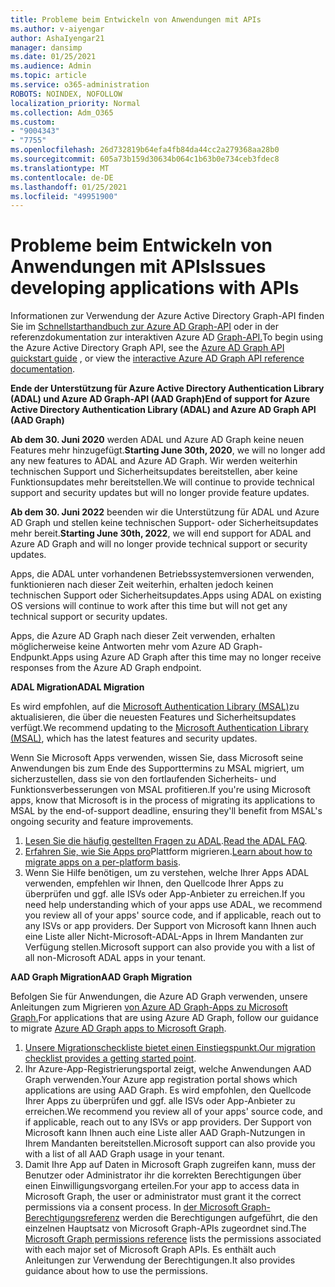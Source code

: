```yaml
---
title: Probleme beim Entwickeln von Anwendungen mit APIs
ms.author: v-aiyengar
author: AshaIyengar21
manager: dansimp
ms.date: 01/25/2021
ms.audience: Admin
ms.topic: article
ms.service: o365-administration
ROBOTS: NOINDEX, NOFOLLOW
localization_priority: Normal
ms.collection: Adm_O365
ms.custom:
- "9004343"
- "7755"
ms.openlocfilehash: 26d732819b64efa4fb84da44cc2a279368aa28b0
ms.sourcegitcommit: 605a73b159d30634b064c1b63b0e734ceb3fdec8
ms.translationtype: MT
ms.contentlocale: de-DE
ms.lasthandoff: 01/25/2021
ms.locfileid: "49951900"
---
```

# <a name="issues-developing-applications-with-apis"></a><span data-ttu-id="21550-102">Probleme beim Entwickeln von Anwendungen mit APIs</span><span class="sxs-lookup"><span data-stu-id="21550-102">Issues developing applications with APIs</span></span>

<span data-ttu-id="21550-103">Informationen zur Verwendung der Azure Active Directory Graph-API finden Sie im [Schnellstarthandbuch zur Azure AD Graph-API](https://docs.microsoft.com/azure/active-directory/develop/microsoft-graph-intro) oder in der referenzdokumentation zur interaktiven Azure AD [Graph-API.](https://docs.microsoft.com/previous-versions/azure/ad/graph/api/api-catalog)</span><span class="sxs-lookup"><span data-stu-id="21550-103">To begin using the Azure Active Directory Graph API, see the [Azure AD Graph API quickstart guide](https://docs.microsoft.com/azure/active-directory/develop/microsoft-graph-intro) , or view the [interactive Azure AD Graph API reference documentation](https://docs.microsoft.com/previous-versions/azure/ad/graph/api/api-catalog).</span></span>

<span data-ttu-id="21550-104">**Ende der Unterstützung für Azure Active Directory Authentication Library (ADAL) und Azure AD Graph-API (AAD Graph)**</span><span class="sxs-lookup"><span data-stu-id="21550-104">**End of support for Azure Active Directory Authentication Library (ADAL) and Azure AD Graph API (AAD Graph)**</span></span>

<span data-ttu-id="21550-105">**Ab dem 30. Juni 2020** werden ADAL und Azure AD Graph keine neuen Features mehr hinzugefügt.</span><span class="sxs-lookup"><span data-stu-id="21550-105">**Starting June 30th, 2020**, we will no longer add any new features to ADAL and Azure AD Graph.</span></span> <span data-ttu-id="21550-106">Wir werden weiterhin technischen Support und Sicherheitsupdates bereitstellen, aber keine Funktionsupdates mehr bereitstellen.</span><span class="sxs-lookup"><span data-stu-id="21550-106">We will continue to provide technical support and security updates but will no longer provide feature updates.</span></span>

<span data-ttu-id="21550-107">**Ab dem 30. Juni 2022** beenden wir die Unterstützung für ADAL und Azure AD Graph und stellen keine technischen Support- oder Sicherheitsupdates mehr bereit.</span><span class="sxs-lookup"><span data-stu-id="21550-107">**Starting June 30th, 2022**, we will end support for ADAL and Azure AD Graph and will no longer provide technical support or security updates.</span></span>

<span data-ttu-id="21550-108">Apps, die ADAL unter vorhandenen Betriebssystemversionen verwenden, funktionieren nach dieser Zeit weiterhin, erhalten jedoch keinen technischen Support oder Sicherheitsupdates.</span><span class="sxs-lookup"><span data-stu-id="21550-108">Apps using ADAL on existing OS versions will continue to work after this time but will not get any technical support or security updates.</span></span>

<span data-ttu-id="21550-109">Apps, die Azure AD Graph nach dieser Zeit verwenden, erhalten möglicherweise keine Antworten mehr vom Azure AD Graph-Endpunkt.</span><span class="sxs-lookup"><span data-stu-id="21550-109">Apps using Azure AD Graph after this time may no longer receive responses from the Azure AD Graph endpoint.</span></span>

<span data-ttu-id="21550-110">**ADAL Migration**</span><span class="sxs-lookup"><span data-stu-id="21550-110">**ADAL Migration**</span></span>

<span data-ttu-id="21550-111">Es wird empfohlen, auf die [Microsoft Authentication Library (MSAL)](https://docs.microsoft.com/azure/active-directory/develop/v2-overview)zu aktualisieren, die über die neuesten Features und Sicherheitsupdates verfügt.</span><span class="sxs-lookup"><span data-stu-id="21550-111">We recommend updating to the [Microsoft Authentication Library (MSAL)](https://docs.microsoft.com/azure/active-directory/develop/v2-overview), which has the latest features and security updates.</span></span>

<span data-ttu-id="21550-112">Wenn Sie Microsoft Apps verwenden, wissen Sie, dass Microsoft seine Anwendungen bis zum Ende des Supporttermins zu MSAL migriert, um sicherzustellen, dass sie von den fortlaufenden Sicherheits- und Funktionsverbesserungen von MSAL profitieren.</span><span class="sxs-lookup"><span data-stu-id="21550-112">If you're using Microsoft apps, know that Microsoft is in the process of migrating its applications to MSAL by the end-of-support deadline, ensuring they'll benefit from MSAL's ongoing security and feature improvements.</span></span>

1. <span data-ttu-id="21550-113">[Lesen Sie die häufig gestellten Fragen zu ADAL](https://docs.microsoft.com/azure/active-directory/develop/msal-migration#frequently-asked-questions-faq).</span><span class="sxs-lookup"><span data-stu-id="21550-113">[Read the ADAL FAQ](https://docs.microsoft.com/azure/active-directory/develop/msal-migration#frequently-asked-questions-faq).</span></span>
1. <span data-ttu-id="21550-114">[Erfahren Sie, wie Sie Apps pro](https://docs.microsoft.com/azure/active-directory/develop/msal-migration#frequently-asked-questions-faq)Plattform migrieren.</span><span class="sxs-lookup"><span data-stu-id="21550-114">[Learn about how to migrate apps on a per-platform basis](https://docs.microsoft.com/azure/active-directory/develop/msal-migration#frequently-asked-questions-faq).</span></span>
1. <span data-ttu-id="21550-115">Wenn Sie Hilfe benötigen, um zu verstehen, welche Ihrer Apps ADAL verwenden, empfehlen wir Ihnen, den Quellcode Ihrer Apps zu überprüfen und ggf. alle ISVs oder App-Anbieter zu erreichen.</span><span class="sxs-lookup"><span data-stu-id="21550-115">If you need help understanding which of your apps use ADAL, we recommend you review all of your apps' source code, and if applicable, reach out to any ISVs or app providers.</span></span> <span data-ttu-id="21550-116">Der Support von Microsoft kann Ihnen auch eine Liste aller Nicht-Microsoft-ADAL-Apps in Ihrem Mandanten zur Verfügung stellen.</span><span class="sxs-lookup"><span data-stu-id="21550-116">Microsoft support can also provide you with a list of all non-Microsoft ADAL apps in your tenant.</span></span>

<span data-ttu-id="21550-117">**AAD Graph Migration**</span><span class="sxs-lookup"><span data-stu-id="21550-117">**AAD Graph Migration**</span></span>

<span data-ttu-id="21550-118">Befolgen Sie für Anwendungen, die Azure AD Graph verwenden, unsere Anleitungen zum Migrieren [von Azure AD Graph-Apps zu Microsoft Graph.](https://docs.microsoft.com/graph/migrate-azure-ad-graph-overview?view=graph-rest-1.0&preserve-view=true)</span><span class="sxs-lookup"><span data-stu-id="21550-118">For applications that are using Azure AD Graph, follow our guidance to migrate [Azure AD Graph apps to Microsoft Graph](https://docs.microsoft.com/graph/migrate-azure-ad-graph-overview?view=graph-rest-1.0&preserve-view=true).</span></span>

1. <span data-ttu-id="21550-119">[Unsere Migrationscheckliste bietet einen Einstiegspunkt.](https://docs.microsoft.com/graph/migrate-azure-ad-graph-planning-checklist)</span><span class="sxs-lookup"><span data-stu-id="21550-119">[Our migration checklist provides a getting started point](https://docs.microsoft.com/graph/migrate-azure-ad-graph-planning-checklist).</span></span> 
1. <span data-ttu-id="21550-120">Ihr Azure-App-Registrierungsportal zeigt, welche Anwendungen AAD Graph verwenden.</span><span class="sxs-lookup"><span data-stu-id="21550-120">Your Azure app registration portal shows which applications are using AAD Graph.</span></span> <span data-ttu-id="21550-121">Es wird empfohlen, den Quellcode Ihrer Apps zu überprüfen und ggf. alle ISVs oder App-Anbieter zu erreichen.</span><span class="sxs-lookup"><span data-stu-id="21550-121">We recommend you review all of your apps' source code, and if applicable, reach out to any ISVs or app providers.</span></span> <span data-ttu-id="21550-122">Der Support von Microsoft kann Ihnen auch eine Liste aller AAD Graph-Nutzungen in Ihrem Mandanten bereitstellen.</span><span class="sxs-lookup"><span data-stu-id="21550-122">Microsoft support can also provide you with a list of all AAD Graph usage in your tenant.</span></span>
1. <span data-ttu-id="21550-123">Damit Ihre App auf Daten in Microsoft Graph zugreifen kann, muss der Benutzer oder Administrator ihr die korrekten Berechtigungen über einen Einwilligungsvorgang erteilen.</span><span class="sxs-lookup"><span data-stu-id="21550-123">For your app to access data in Microsoft Graph, the user or administrator must grant it the correct permissions via a consent process.</span></span> <span data-ttu-id="21550-124">In [der Microsoft Graph-Berechtigungsreferenz](https://docs.microsoft.com/graph/permissions-reference?context=graph%2Fapi%2Fbeta&view=graph-rest-beta&preserve-view=true) werden die Berechtigungen aufgeführt, die den einzelnen Hauptsatz von Microsoft Graph-APIs zugeordnet sind.</span><span class="sxs-lookup"><span data-stu-id="21550-124">The [Microsoft Graph permissions reference](https://docs.microsoft.com/graph/permissions-reference?context=graph%2Fapi%2Fbeta&view=graph-rest-beta&preserve-view=true) lists the permissions associated with each major set of Microsoft Graph APIs.</span></span> <span data-ttu-id="21550-125">Es enthält auch Anleitungen zur Verwendung der Berechtigungen.</span><span class="sxs-lookup"><span data-stu-id="21550-125">It also provides guidance about how to use the permissions.</span></span>
